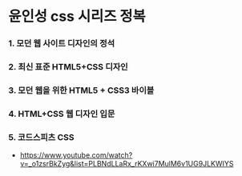 # 윤인성 css 시리즈 정복

### 1. 모던 웹 사이트 디자인의 정석

### 2. 최신 표준 HTML5+CSS 디자인

### 3. 모던 웹을 위한 HTML5 + CSS3 바이블

### 4. HTML+CSS 웹 디자인 입문

### 5. 코드스피츠 CSS

- https://www.youtube.com/watch?v=_o1zsrBkZyg&list=PLBNdLLaRx_rKXwi7MulM6v1UG9JLKWIYS

